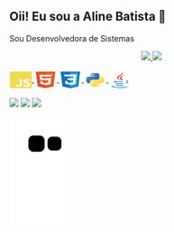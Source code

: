 ## Oii! Eu sou a Aline Batista 👋
Sou Desenvolvedora de Sistemas 


<div align="center">

  <a href="https://github.com/Alinebaatista">
    <img height="150em" src="https://github-readme-stats.vercel.app/api?username=Alinebaatista&show_icons=true&theme=dracula&include_all_commits=true&count_private=true"/>
  <img height="150em" src="https://github-readme-stats.vercel.app/api/top-langs/?username=Alinebaatista&layout=compact&langs_count=7&theme=dark"/>
</div>
  

<div style="display: inline_block"><br>
  <img align="center" alt="line-Js" height="30" width="40" src="https://raw.githubusercontent.com/devicons/devicon/master/icons/javascript/javascript-plain.svg">
  <img align="center" alt="line-HTML" height="30" width="40" src="https://raw.githubusercontent.com/devicons/devicon/master/icons/html5/html5-original.svg">
  <img align="center" alt="line-CSS" height="30" width="40" src="https://raw.githubusercontent.com/devicons/devicon/master/icons/css3/css3-original.svg">
  <img align="center" alt="line-Python" height="30" width="40" src="https://raw.githubusercontent.com/devicons/devicon/master/icons/python/python-original.svg">
  
  <img align="center" alt="Rafa-Csharp" height="30" width="40" src="https://raw.githubusercontent.com/devicons/devicon/master/icons/java/java-original.svg">
</div>
  

<div> 
  <br>
<td><tr>
  <a href="https://instagram.com/aline_.batista" target="_blank"><img src="https://img.shields.io/badge/-Instagram-%23E4405F?style=for-the-badge&logo=instagram&logoColor=white" target="_blank"></a></td>

 <td> <a href = "mailto:alinebaatista12@gmail.com"><img src="https://img.shields.io/badge/-Gmail-%23333?style=for-the-badge&logo=gmail&logoColor=white" target="_blank"></a></td>
  <td><a href="https://www.linkedin.com/in/aline-batista-218812218/" target="_blank"><img src="https://img.shields.io/badge/-LinkedIn-%230077B5?style=for-the-badge&logo=linkedin&logoColor=white" target="_blank"></a></td>
  
  ![Snake animation](https://github.com/rafaballerini/rafaballerini/blob/output/github-contribution-grid-snake.svg)
 
</div>
